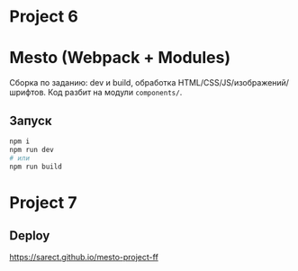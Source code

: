 # Project 6
# Mesto (Webpack + Modules)

Сборка по заданию: dev и build, обработка HTML/CSS/JS/изображений/шрифтов. Код разбит на модули `components/`.

## Запуск
```bash
npm i
npm run dev
# или
npm run build
```

# Project 7
## Deploy
https://sarect.github.io/mesto-project-ff
